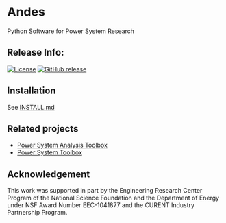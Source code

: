 Andes
======

Python Software for Power System Research


Release Info:
--------
[![License](https://img.shields.io/badge/License-Apache%202.0-blue.svg)](https://opensource.org/licenses/Apache-2.0)
[![GitHub release](https://img.shields.io/github/release/cuihantao/andes.svg)](https://github.com/cuihantao/andes/releases/latest)


Installation
--------
See [INSTALL.md](install.md)


Related projects
----------------
* [Power System Analysis Toolbox](http://faraday1.ucd.ie/psat.html)
* [Power System Toolbox](http://www.eps.ee.kth.se/personal/vanfretti/pst/Power_System_Toolbox_Webpage/PST.html)

Acknowledgement
---------------
This work was supported in part by the Engineering Research Center Program of the National Science Foundation
 and the Department of Energy under NSF Award Number EEC-1041877 and the CURENT Industry Partnership Program.
